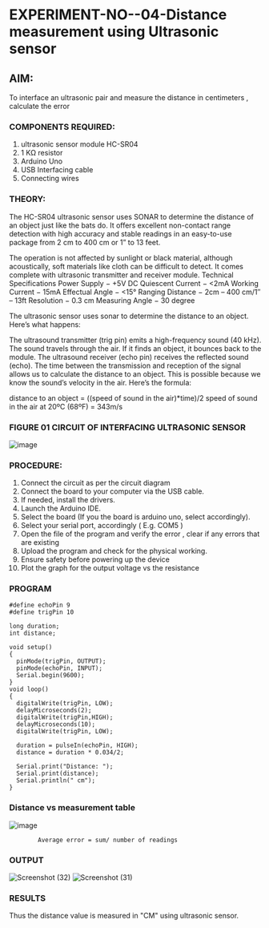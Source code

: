 # EXPERIMENT-NO--04-Distance measurement using Ultrasonic sensor

## AIM: 
To interface an ultrasonic pair and measure the distance in centimeters , calculate the error
 
### COMPONENTS REQUIRED:
1.	ultrasonic sensor module HC-SR04
2.	1 KΩ resistor 
3.	Arduino Uno 
4.	USB Interfacing cable 
5.	Connecting wires 


### THEORY: 
The HC-SR04 ultrasonic sensor uses SONAR to determine the distance of an object just like the bats do. It offers excellent non-contact range detection with high accuracy and stable readings in an easy-to-use package from 2 cm to 400 cm or 1” to 13 feet.

The operation is not affected by sunlight or black material, although acoustically, soft materials like cloth can be difficult to detect. It comes complete with ultrasonic transmitter and receiver module.
Technical Specifications
Power Supply − +5V DC
Quiescent Current − <2mA
Working Current − 15mA
Effectual Angle − <15°
Ranging Distance − 2cm – 400 cm/1″ – 13ft
Resolution − 0.3 cm
Measuring Angle − 30 degree

The ultrasonic sensor uses sonar to determine the distance to an object. Here’s what happens:

The ultrasound transmitter (trig pin) emits a high-frequency sound (40 kHz).
The sound travels through the air. If it finds an object, it bounces back to the module.
The ultrasound receiver (echo pin) receives the reflected sound (echo).
The time between the transmission and reception of the signal allows us to calculate the distance to an object. This is possible because we know the sound’s velocity in the air. Here’s the formula:

distance to an object = ((speed of sound in the air)*time)/2
speed of sound in the air at 20ºC (68ºF) = 343m/s

### FIGURE 01 CIRCUIT OF INTERFACING ULTRASONIC SENSOR 


![image](https://user-images.githubusercontent.com/36288975/166430594-5adb4ca9-5a42-4781-a7e6-7236b3766a85.png)



### PROCEDURE:
1.	Connect the circuit as per the circuit diagram 
2.	Connect the board to your computer via the USB cable.
3.	If needed, install the drivers.
4.	Launch the Arduino IDE.
5.	Select the board (If you the board is arduino uno, select accordingly).
6.	Select your serial port, accordingly ( E.g. COM5 )
7.	Open the file of the program  and verify the error , clear if any errors that are existing 
8.	Upload the program and check for the physical working. 
9.	Ensure safety before powering up the device 
10.	Plot the graph for the output voltage vs the resistance 


### PROGRAM 
```
#define echoPin 9
#define trigPin 10

long duration;
int distance;

void setup()
{
  pinMode(trigPin, OUTPUT);
  pinMode(echoPin, INPUT);
  Serial.begin(9600);
}
void loop()
{
  digitalWrite(trigPin, LOW);
  delayMicroseconds(2);
  digitalWrite(trigPin,HIGH);
  delayMicroseconds(10);
  digitalWrite(trigPin, LOW);
  
  duration = pulseIn(echoPin, HIGH);
  distance = duration * 0.034/2;
  
  Serial.print("Distance: ");
  Serial.print(distance);
  Serial.println(" cm");
}
```





### Distance vs measurement table 

			
 
			
			
			

![image](https://user-images.githubusercontent.com/36288975/190135379-52ebacd5-ccd5-460f-a4cd-4d0ad1d9b179.png)

			
			
			
			
			
			Average error = sum/ number of readings 
 

### OUTPUT

![Screenshot (32)](https://github.com/Gokul-008/Experiment--04-Interfacing-digital-output-with-arduino-ultrasonic-sensor/assets/121165996/ddbf3c4c-95b4-4bd4-b788-5159a00a7202)
![Screenshot (31)](https://github.com/Gokul-008/Experiment--04-Interfacing-digital-output-with-arduino-ultrasonic-sensor/assets/121165996/ae120ceb-d352-4a27-a481-191d31f656af)






### RESULTS
Thus the distance value is measured in "CM" using ultrasonic sensor.



 
